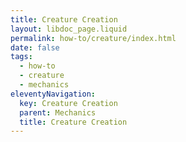 ```yaml
---
title: Creature Creation
layout: libdoc_page.liquid
permalink: how-to/creature/index.html
date: false
tags:
  - how-to
  - creature
  - mechanics
eleventyNavigation:
  key: Creature Creation
  parent: Mechanics
  title: Creature Creation
---
```

